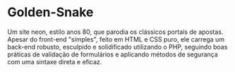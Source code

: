 # Golden-Snake
Um site neon, estilo anos 80, que parodia os clássicos portais de apostas. Apesar do front-end "simples", feito em HTML e CSS puro, ele carrega um back-end robusto, esculpido e solidificado utilizando o PHP, seguindo boas práticas de validação de formulários e aplicando métodos de segurança com uma sintaxe direta e eficaz.
